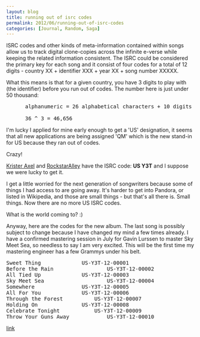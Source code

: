```yaml
---
layout: blog
title: running out of isrc codes
permalink: 2012/06/running-out-of-isrc-codes
categories: [Journal, Random, Saga]
---
```


ISRC codes and other kinds of meta-information contained within songs allow us to track digital clone-copies across the infinite e-verse while keeping the related information consistent. The ISRC could be considered the primary key for each song and it consist of four codes for a total of 12 digits - country XX + identifier XXX + year XX + song number XXXXX.

What this means is that for a given country, you have 3 digits to play with (the identifier) before you run out of codes. The number here is just under 50 thousand:

<pre>
      alphanumeric = 26 alphabetical characters + 10 digits (0-9).
 
      36 ^ 3 = 46,656
</pre>

I'm lucky I applied for mine early enough to get a 'US' designation, it seems that all new applications are being assigned 'QM' which is the new stand-in for US because they ran out of codes.

Crazy!

<a href="http://kristeraxel.com" title="Krister Axel" target="_blank">Krister Axel</a> and <a href="http://RockstarAlley.com" title="RockstarAlley" target="_blank">RockstarAlley</a> have the ISRC code: <strong>US Y3T</strong> and I suppose we were lucky to get it.

I get a little worried for the next generation of songwriters because some of things I had access to are going away. It's harder to get into Pandora, or listed in Wikipedia, and those are small things - but that's all there is. Small things. Now there are no more US ISRC codes. 

What is the world coming to? :)

Anyway, here are the codes for the new album. The last song is possibly subject to change because I have changed my mind a few times already. I have a confirmed mastering session in July for Gavin Lurssen to master Sky Meet Sea, so needless to say I am very excited. This will be the first time my mastering engineer has a few Grammys under his belt.

<pre>
Sweet Thing				US-Y3T-12-00001
Before the Rain			        US-Y3T-12-00002
All Tied Up				US-Y3T-12-00003
Sky Meet Sea			        US-Y3T-12-00004
Somewhere				US-Y3T-12-00005
All For You				US-Y3T-12-00006
Through the Forest			US-Y3T-12-00007
Holding On				US-Y3T-12-00008
Celebrate Tonight			US-Y3T-12-00009
Throw Your Guns Away			US-Y3T-12-00010
</pre>


<a href="http://www.gearslutz.com/board/mastering-forum/568973-isrc-ran-out-us-codes.html" title="link">link</a>
